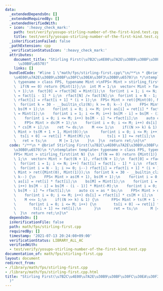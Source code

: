 ```yaml
---
data:
  _extendedDependsOn: []
  _extendedRequiredBy: []
  _extendedVerifiedWith:
  - icon: ':heavy_check_mark:'
    path: test/verify/yosupo-stirling-number-of-the-first-kind.test.cpp
    title: test/verify/yosupo-stirling-number-of-the-first-kind.test.cpp
  _isVerificationFailed: false
  _pathExtension: cpp
  _verificationStatusIcon: ':heavy_check_mark:'
  attributes:
    document_title: "Stirling First(\u7B2C\u4E00\u7A2E\u30B9\u30BF\u30FC\u30EA\u30F3\
      \u30B0\u6570)"
    links: []
  bundledCode: "#line 1 \"math/fps/stirling-first.cpp\"\n/**\n * @brief Stirling First(\u7B2C\
    \u4E00\u7A2E\u30B9\u30BF\u30FC\u30EA\u30F3\u30B0\u6570)\n */\ntemplate< template<\
    \ typename > class FPS, typename Mint >\nFPS< Mint > stirling_first(int N) {\n\
    \  if(N == 0) return {Mint(1)};\n  int M = 1;\n  vector< Mint > fact(N + 1), rfact(N\
    \ + 1);\n  fact[0] = rfact[N] = Mint(1);\n  for(int i = 1; i <= N; i++) fact[i]\
    \ = fact[i - 1] * i;\n  rfact[N] /= fact[N];\n  for(int i = N - 1; i >= 0; i--)\
    \ rfact[i] = rfact[i + 1] * (i + 1);\n  FPS< Mint > ret({Mint(0), Mint(1)});\n\
    \  for(int k = 30 - __builtin_clz(N); k >= 0; k--) {\n    FPS< Mint > as(M + 1),\
    \ bs(M + 1);\n    for(int i = 0; i <= M; i++) as[i] = ret[i] * fact[i];\n    bs[M]\
    \ = Mint(1);\n    for(int i = 1; i <= M; i++) bs[M - i] = bs[M - (i - 1)] * Mint(-M);\n\
    \    for(int i = 0; i <= M; i++) bs[M - i] *= rfact[i];\n    auto cs = as * bs;\n\
    \    FPS< Mint > ds(M + 1);\n    for(int i = 0; i <= M; i++) ds[i] = rfact[i]\
    \ * cs[M + i];\n    ret *= ds;\n    M <<= 1;\n    if((N >> k) & 1) {\n      FPS<\
    \ Mint > ts(M + 1 + 1, Mint(0));\n      for(int i = 0; i <= M; i++) {\n      \
    \  ts[i + 0] -= ret[i] * Mint(M);\n        ts[i + 1] += ret[i];\n      }\n   \
    \   ret = ts;\n      M |= 1;\n    }\n  }\n  return ret;\n}\n"
  code: "/**\n * @brief Stirling First(\u7B2C\u4E00\u7A2E\u30B9\u30BF\u30FC\u30EA\u30F3\
    \u30B0\u6570)\n */\ntemplate< template< typename > class FPS, typename Mint >\n\
    FPS< Mint > stirling_first(int N) {\n  if(N == 0) return {Mint(1)};\n  int M =\
    \ 1;\n  vector< Mint > fact(N + 1), rfact(N + 1);\n  fact[0] = rfact[N] = Mint(1);\n\
    \  for(int i = 1; i <= N; i++) fact[i] = fact[i - 1] * i;\n  rfact[N] /= fact[N];\n\
    \  for(int i = N - 1; i >= 0; i--) rfact[i] = rfact[i + 1] * (i + 1);\n  FPS<\
    \ Mint > ret({Mint(0), Mint(1)});\n  for(int k = 30 - __builtin_clz(N); k >= 0;\
    \ k--) {\n    FPS< Mint > as(M + 1), bs(M + 1);\n    for(int i = 0; i <= M; i++)\
    \ as[i] = ret[i] * fact[i];\n    bs[M] = Mint(1);\n    for(int i = 1; i <= M;\
    \ i++) bs[M - i] = bs[M - (i - 1)] * Mint(-M);\n    for(int i = 0; i <= M; i++)\
    \ bs[M - i] *= rfact[i];\n    auto cs = as * bs;\n    FPS< Mint > ds(M + 1);\n\
    \    for(int i = 0; i <= M; i++) ds[i] = rfact[i] * cs[M + i];\n    ret *= ds;\n\
    \    M <<= 1;\n    if((N >> k) & 1) {\n      FPS< Mint > ts(M + 1 + 1, Mint(0));\n\
    \      for(int i = 0; i <= M; i++) {\n        ts[i + 0] -= ret[i] * Mint(M);\n\
    \        ts[i + 1] += ret[i];\n      }\n      ret = ts;\n      M |= 1;\n    }\n\
    \  }\n  return ret;\n}\n"
  dependsOn: []
  isVerificationFile: false
  path: math/fps/stirling-first.cpp
  requiredBy: []
  timestamp: '2021-07-13 20:24:08+09:00'
  verificationStatus: LIBRARY_ALL_AC
  verifiedWith:
  - test/verify/yosupo-stirling-number-of-the-first-kind.test.cpp
documentation_of: math/fps/stirling-first.cpp
layout: document
redirect_from:
- /library/math/fps/stirling-first.cpp
- /library/math/fps/stirling-first.cpp.html
title: "Stirling First(\u7B2C\u4E00\u7A2E\u30B9\u30BF\u30FC\u30EA\u30F3\u30B0\u6570\
  )"
---
```

